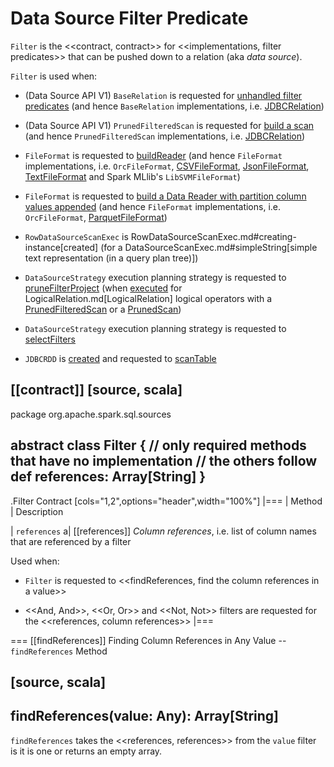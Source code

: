 # Data Source Filter Predicate

`Filter` is the <<contract, contract>> for <<implementations, filter predicates>> that can be pushed down to a relation (aka _data source_).

`Filter` is used when:

* (Data Source API V1) `BaseRelation` is requested for [unhandled filter predicates](BaseRelation.md#unhandledFilters) (and hence `BaseRelation` implementations, i.e. [JDBCRelation](datasources/jdbc/JDBCRelation.md#unhandledFilters))

* (Data Source API V1) `PrunedFilteredScan` is requested for [build a scan](PrunedFilteredScan.md#buildScan) (and hence `PrunedFilteredScan` implementations, i.e. [JDBCRelation](datasources/jdbc/JDBCRelation.md#buildScan))

* `FileFormat` is requested to [buildReader](datasources/FileFormat.md#buildReader) (and hence `FileFormat` implementations, i.e. `OrcFileFormat`, [CSVFileFormat](datasources/csv/CSVFileFormat.md#buildReader), [JsonFileFormat](datasources/json/JsonFileFormat.md#buildReader), [TextFileFormat](datasources/text/TextFileFormat.md#buildReader) and Spark MLlib's `LibSVMFileFormat`)

* `FileFormat` is requested to [build a Data Reader with partition column values appended](datasources/FileFormat.md#buildReaderWithPartitionValues) (and hence `FileFormat` implementations, i.e. `OrcFileFormat`, [ParquetFileFormat](datasources/parquet/ParquetFileFormat.md#buildReaderWithPartitionValues))

* `RowDataSourceScanExec` is RowDataSourceScanExec.md#creating-instance[created] (for a DataSourceScanExec.md#simpleString[simple text representation (in a query plan tree)])

* `DataSourceStrategy` execution planning strategy is requested to [pruneFilterProject](execution-planning-strategies/DataSourceStrategy.md#pruneFilterProject) (when [executed](execution-planning-strategies/DataSourceStrategy.md#apply) for LogicalRelation.md[LogicalRelation] logical operators with a [PrunedFilteredScan](PrunedFilteredScan.md) or a [PrunedScan](PrunedScan.md))

* `DataSourceStrategy` execution planning strategy is requested to [selectFilters](execution-planning-strategies/DataSourceStrategy.md#selectFilters)

* `JDBCRDD` is [created](datasources/jdbc/JDBCRDD.md#filters) and requested to [scanTable](datasources/jdbc/JDBCRDD.md#scanTable)

[[contract]]
[source, scala]
----
package org.apache.spark.sql.sources

abstract class Filter {
  // only required methods that have no implementation
  // the others follow
  def references: Array[String]
}
----

.Filter Contract
[cols="1,2",options="header",width="100%"]
|===
| Method
| Description

| `references`
a| [[references]] *Column references*, i.e. list of column names that are referenced by a filter

Used when:

* `Filter` is requested to <<findReferences, find the column references in a value>>

* <<And, And>>, <<Or, Or>> and <<Not, Not>> filters are requested for the <<references, column references>>
|===

=== [[findReferences]] Finding Column References in Any Value -- `findReferences` Method

[source, scala]
----
findReferences(value: Any): Array[String]
----

`findReferences` takes the <<references, references>> from the `value` filter is it is one or returns an empty array.
